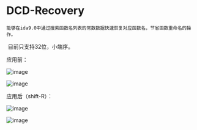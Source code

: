 # DCD-Recovery

    能够在ida9.0中通过搜索函数名列表的常数数据快速恢复对应函数名，节省函数重命名的操作。

​    目前只支持32位，小端序。

应用前：

![image](https://github.com/user-attachments/assets/7bc989f9-2157-406e-83b8-eff1feeae62e)


![image](https://github.com/user-attachments/assets/d414f033-9246-45fa-ae34-cc5546d7a30d)


应用后（shift-R）：

![image](https://github.com/user-attachments/assets/e55dbf96-0500-462d-b47c-1555b04f0493)

![image](https://github.com/user-attachments/assets/f8c1a9ad-f766-4bf5-b7fb-81b78da37b10)

